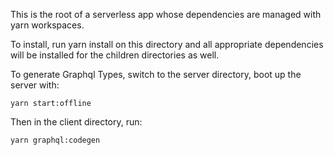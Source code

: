 This is the root of a serverless app whose dependencies are managed with yarn workspaces.

To install, run yarn install on this directory and all appropriate dependencies will be installed for the children directories as well.

To generate Graphql Types, switch to the server directory, boot up the server with:

```
yarn start:offline
```

Then in the client directory, run:

```
yarn graphql:codegen
```